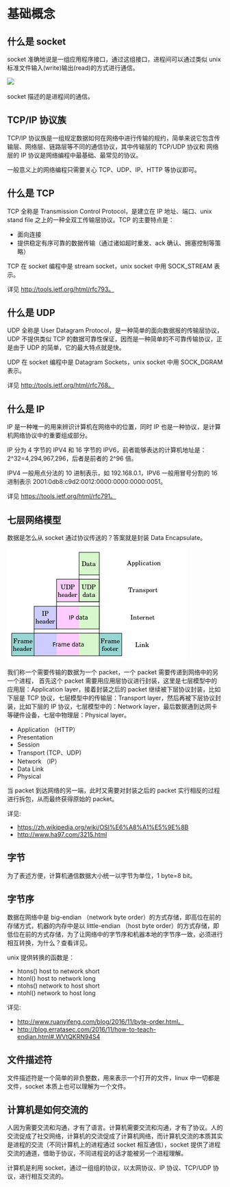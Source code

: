 # 基础概念

## 什么是 socket

socket 准确地说是一组应用程序接口，通过这组接口，进程间可以通过类似 unix 标准文件输入(write)输出(read)的方式进行通信。

![](imgs/tcpsocks-process.jpg)


socket 描述的是进程间的通信。


## TCP/IP 协议族

TCP/IP 协议族是一组规定数据如何在网络中进行传输的规约，简单来说它包含传输层、网络层、链路层等不同的通信协议，其中传输层的 TCP/UDP 协议和 网络层的 IP 协议是网络编程中最基础、最常见的协议。

一般意义上的网络编程只需要关心 TCP、UDP、IP、HTTP 等协议即可。


## 什么是 TCP

TCP 全称是 Transmission Control Protocol，是建立在 IP 地址、端口、unix stand file 之上的一种全双工传输层协议。TCP 的主要特点是：

- 面向连接
- 提供稳定有序可靠的数据传输（通过诸如超时重发、ack 确认、拥塞控制等策略）

TCP 在 socket 编程中是 stream socket，unix socket 中用 SOCK_STREAM 表示。

详见 http://tools.ietf.org/html/rfc793。

## 什么是 UDP


UDP 全称是 User Datagram Protocol，是一种简单的面向数据报的传输层协议，UDP 不提供类似 TCP 的数据可靠性保证，因而是一种简单的不可靠传输协议，正是由于 UDP 的简单，它的最大特点就是快。

UDP 在 socket 编程中是 Datagram Sockets，unix socket 中用 SOCK_DGRAM 表示。

详见 http://tools.ietf.org/html/rfc768。


## 什么是 IP


IP 是一种唯一的用来辨识计算机在网络中的位置，同时 IP 也是一种协议，是计算机网络协议中的重要组成部分。

IP 分为 4 字节的 IPV4 和 16 字节的 IPV6，前者能够表达的计算机地址是：2^32=4,294,967,296，后者是前者的 2^96 倍。

IPV4 一般用点分法的 10 进制表示，如 192.168.0.1，IPV6 一般用冒号分割的 16 进制表示 2001:0db8:c9d2:0012:0000:0000:0000:0051。

详见 https://tools.ietf.org/html/rfc791。

## 七层网络模型

数据是怎么从 socket 通过协议传送的？答案就是封装 Data Encapsulate。

![](imgs/encapsulation.png)

我们称一个需要传输的数据为一个 packet，一个 packet 需要传递到网络中的另一个进程， 首先这个 packet 需要用应用层协议进行封装，这里是七层模型中的应用层：Application layer，接着封装之后的 packet 继续被下层协议封装，比如下层是 TCP 协议，七层模型中的传输层：Transport layer，然后再被下层协议封装，比如下层的 IP 协议，七层模型中的：Network layer，最后数据通到达网卡等硬件设备，七层中物理层：Physical layer。

- Application （HTTP）
- Presentation 
- Session
- Transport (TCP、UDP)
- Network （IP）
- Data Link
- Physical

当 packet 到达网络的另一端，此时又需要对封装之后的 packet 实行相反的过程进行拆包，从而最终获得原始的 packet。

详见:

- https://zh.wikipedia.org/wiki/OSI%E6%A8%A1%E5%9E%8B
- http://www.ha97.com/3215.html

## 字节

为了表述方便，计算机通信数据大小统一以字节为单位，1 byte=8 bit。


## 字节序

数据在网络中是 big-endian （network byte order）的方式存储，即高位在前的存储方式，机器的内存中是以 little-endian （host byte order）的方式存储，即低位在前的方式存储，为了让网络中的字节序和机器本地的字节序一致，必须进行相互转换，为什么？查看详见。

unix 提供转换的函数是：

- htons() host to network short
- htonl() host to network long
- ntohs() network to host short
- ntohl() network to host long

详见:

- http://www.ruanyifeng.com/blog/2016/11/byte-order.html。
- http://blog.erratasec.com/2016/11/how-to-teach-endian.html#.WVtQKRN94S4


## 文件描述符

文件描述符是一个简单的非负整数，用来表示一个打开的文件，linux 中一切都是文件，socket 本质上也可以理解为一个文件。


## 计算机是如何交流的

人因为需要交流和沟通，才有了语言。计算机需要交流和沟通，才有了协议。人的交流促成了社交网络，计算机的交流促成了计算机网络，而计算机交流的本质其实是进程的交流（不同计算机上的进程通过 socket 相互通信），socket 提供了进程交流的通道，借助于协议，不同进程说的话才能被另一个进程理解。


计算机是利用 socket，通过一组组的协议，以太网协议、IP 协议、TCP/UDP 协议，进行相互交流的。
